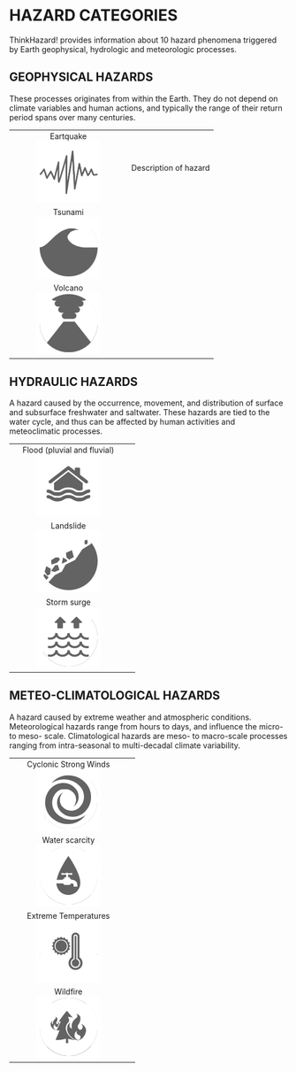 # HAZARD CATEGORIES
ThinkHazard! provides information about 10 hazard phenomena triggered by Earth geophysical, hydrologic and meteorologic processes.

## GEOPHYSICAL HAZARDS
These processes originates from within the Earth. They do not depend on climate variables and human actions, and typically the range of their return period spans over many centuries.

<table><tr><td width="200" align=center>
Eartquake
<div class="c-box-image">
<img src="images/posts/eq.png">
    </div></td>
    <td>Description of hazard</td></tr>

<tr><td width="200" align=center>Tsunami
<div class="c-box-image">
<img src="images/posts/ts.png">
</div></td>
    <td></td></tr>

<tr><td width="200" align=center>Volcano
<div class="c-box-image">
<img src="images/posts/va.png">
</div></td>
    <td></td></tr></table>

## HYDRAULIC HAZARDS
A hazard caused by the occurrence, movement, and distribution of surface and subsurface freshwater and saltwater. These hazards are tied to the water cycle, and thus can be affected by human activities and meteoclimatic processes.

<table><tr><td width="200" align=center>
Flood (pluvial and fluvial)
<div class="c-box-image">
<img src="images/posts/fl.png">
</div></td>
    <td></td></tr>

<tr><td width="200" align=center>Landslide
<div class="c-box-image">
<img src="images/posts/ls.png">
</div></td>
    <td></td></tr>

<tr><td width="200" align=center>Storm surge
<div class="c-box-image">
<img src="images/posts/ss.png">
</div></td>
    <td></td></tr></table>

## METEO-CLIMATOLOGICAL HAZARDS
A hazard caused by extreme weather and atmospheric conditions. Meteorological hazards range from hours to days, and influence the micro- to meso- scale. Climatological hazards are meso- to macro-scale processes ranging from intra-seasonal to multi-decadal climate variability.

<table><tr><td width="200" align=center>
Cyclonic Strong Winds
<div class="c-box-image">
<img src="images/posts/sw.png">
</div></td>
    <td></td></tr>

<tr><td width="200" align=center>Water scarcity
<div class="c-box-image">
<img src="images/posts/ws.png">
</div></td>
    <td></td></tr>

<tr><td width="200" align=center>Extreme Temperatures
<div class="c-box-image">
<img src="images/posts/et.png">
</div></td>
    <td></td></tr>

<tr><td width="200" align=center>Wildfire
<div class="c-box-image">
<img src="images/posts/wf.png">
</div></td>
    <td></td></tr></table>
